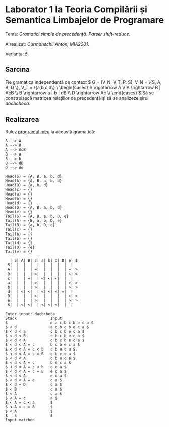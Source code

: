 # Laborator 1 la Teoria Compilării și Semantica Limbajelor de Programare

Tema: *Gramatici simple de precedență. Parser shift-reduce*.

A realizat: *Curmanschii Anton, MIA2201*.

Varianta: *5*.


## Sarcina

Fie gramatica independentă de context 
$ G = (V_N, V_T, P, S), V_N = \\{S, A, B, D \\}, V_T = \\{a,b,c,d\\} \\
\begin{cases}
S \rightarrow A \\\\
A \rightarrow B | AcB \\\\
B \rightarrow a | b | dB \\\\
D \rightarrow Ae \\\\
\end{cases} $
Să se construiască matricea relaţiilor de precedenţă şi să se analizeze şirul *dacbcbeca*.

## Realizarea

Rulez [programul meu](https://github.com/AntonC9018/uni_compilers/blob/5566defe6a0f04e0e39c6494df36b4de62af33d0/code/source/precedence/app.d) la această gramatică:

```
S --> A                          
A --> B                          
A --> AcB                        
B --> a                          
B --> b                          
B --> dD                         
D --> Ae

Head(S) = {A, B, a, b, d}        
Head(A) = {A, B, a, b, d}        
Head(B) = {a, b, d}              
Head(c) = {}                     
Head(a) = {}                     
Head(b) = {}                     
Head(d) = {}                     
Head(D) = {A, B, a, b, d}        
Head(e) = {}                     
Tail(S) = {A, B, a, b, D, e}     
Tail(A) = {B, a, b, D, e}        
Tail(B) = {a, b, D, e}           
Tail(c) = {}                     
Tail(a) = {}                     
Tail(b) = {}                     
Tail(d) = {}                     
Tail(D) = {e}                    
Tail(e) = {}

  | S| A| B| c| a| b| d| D| e| $ 
 S|  |  |  |  |  |  |  |  |  |   
 A|  |  |  | =|  |  |  |  | =| > 
 B|  |  |  | >|  |  |  |  | >| > 
 c|  |  | =|  | <| <| <|  |  |   
 a|  |  |  | >|  |  |  |  | >| > 
 b|  |  |  | >|  |  |  |  | >| > 
 d|  | <| <|  | <| <| <| =|  |   
 D|  |  |  | >|  |  |  |  | >| > 
 e|  |  |  | >|  |  |  |  | >| > 
 $|  | <| <|  | <| <| <|  |  |   

Enter input: dacbcbeca
Stack               Input
$                   d a c b c b e c a $
$ < d               a c b c b e c a $
$ < d < a           c b c b e c a $
$ < d < B           c b c b e c a $
$ < d < A           c b c b e c a $
$ < d < A = c       b c b e c a $
$ < d < A = c < b   c b e c a $
$ < d < A = c = B   c b e c a $
$ < d < A           c b e c a $
$ < d < A = c       b e c a $
$ < d < A = c < b   e c a $
$ < d < A = c = B   e c a $
$ < d < A           e c a $
$ < d < A = e       c a $
$ < d = D           c a $
$ < B               c a $
$ < A               c a $
$ < A = c           a $
$ < A = c < a       $
$ < A = c = B       $
$ < A               $
$   S               $
Input matched
```